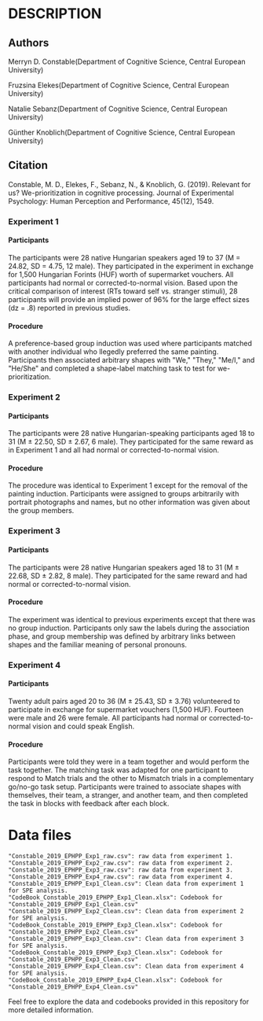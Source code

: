 # DESCRIPTION

## Authors

Merryn D. Constable(Department of Cognitive Science, Central European University)

Fruzsina Elekes(Department of Cognitive Science, Central European University)

Natalie Sebanz(Department of Cognitive Science, Central European University)

Günther Knoblich(Department of Cognitive Science, Central European University)

## Citation
Constable, M. D., Elekes, F., Sebanz, N., & Knoblich, G. (2019). Relevant for us? We-prioritization in cognitive processing. Journal of Experimental Psychology: Human Perception and Performance, 45(12), 1549.

### Experiment 1  

#### Participants

The participants were 28 native Hungarian speakers aged 19 to 37 (M = 24.82, SD = 4.75, 12 male). They participated in the experiment in exchange for 1,500 Hungarian Forints (HUF) worth of supermarket vouchers. All participants had normal or corrected-to-normal vision. Based upon the critical comparison of interest (RTs toward self vs. stranger stimuli), 28 participants will provide an implied power of 96% for the large effect sizes (dz = .8) reported in previous studies.

#### Procedure
A preference-based group induction was used where participants matched with another individual who llegedly preferred the same painting. Participants then associated arbitrary shapes with "We," "They," "Me/I," and "He/She" and completed a shape-label matching task to test for we-prioritization.

### Experiment 2  
#### Participants
The participants were 28 native Hungarian-speaking participants aged 18 to 31 (M ± 22.50, SD ± 2.67, 6 male). They participated for the same reward as in Experiment 1 and all had normal or corrected-to-normal vision.

#### Procedure
The procedure was identical to Experiment 1 except for the removal of the painting induction. Participants were assigned to groups arbitrarily with portrait photographs and names, but no other information was given about the group members.

### Experiment 3  
#### Participants
The participants were 28 native Hungarian speakers aged 18 to 31 (M ± 22.68, SD ± 2.82, 8 male). They participated for the same reward and had normal or corrected-to-normal vision.

#### Procedure
The experiment was identical to previous experiments except that there was no group induction. Participants only saw the labels during the association phase, and group membership was defined by arbitrary links between shapes and the familiar meaning of personal pronouns.

### Experiment 4  
#### Participants
Twenty adult pairs aged 20 to 36 (M ± 25.43, SD ± 3.76) volunteered to participate in exchange for supermarket vouchers (1,500 HUF). Fourteen were male and 26 were female. All participants had normal or corrected-to-normal vision and could speak English.

#### Procedure
Participants were told they were in a team together and would perform the task together. The matching task was adapted for one participant to respond to Match trials and the other to Mismatch trials in a complementary go/no-go task setup. Participants were trained to associate shapes with themselves, their team, a stranger, and another team, and then completed the task in blocks with feedback after each block. 

# Data files

```
"Constable_2019_EPHPP_Exp1_raw.csv": raw data from experiment 1.
"Constable_2019_EPHPP_Exp2_raw.csv": raw data from experiment 2.
"Constable_2019_EPHPP_Exp3_raw.csv": raw data from experiment 3.
"Constable_2019_EPHPP_Exp4_raw.csv": raw data from experiment 4.
"Constable_2019_EPHPP_Exp1_Clean.csv": Clean data from experiment 1 for SPE analysis.
"CodeBook_Constable_2019_EPHPP_Exp1_Clean.xlsx": Codebook for "Constable_2019_EPHPP_Exp1_Clean.csv"
"Constable_2019_EPHPP_Exp2_Clean.csv": Clean data from experiment 2 for SPE analysis.
"CodeBook_Constable_2019_EPHPP_Exp3_Clean.xlsx": Codebook for "Constable_2019_EPHPP_Exp2_Clean.csv"
"Constable_2019_EPHPP_Exp3_Clean.csv": Clean data from experiment 3 for SPE analysis.
"CodeBook_Constable_2019_EPHPP_Exp3_Clean.xlsx": Codebook for "Constable_2019_EPHPP_Exp3_Clean.csv"
"Constable_2019_EPHPP_Exp4_Clean.csv": Clean data from experiment 4 for SPE analysis.
"CodeBook_Constable_2019_EPHPP_Exp4_Clean.xlsx": Codebook for "Constable_2019_EPHPP_Exp4_Clean.csv"
```

Feel free to explore the data and codebooks provided in this repository for more detailed information.

